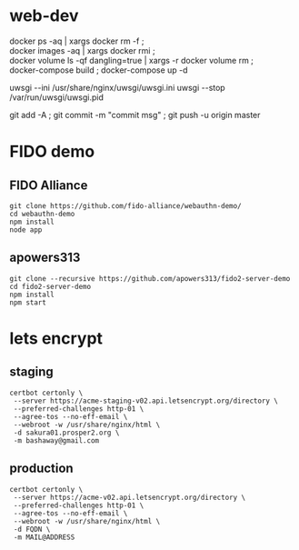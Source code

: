 # web-dev

docker ps -aq | xargs docker rm -f ; \
docker images -aq | xargs docker rmi ;\
docker volume ls -qf dangling=true | xargs -r docker volume rm ; \
docker-compose build ; docker-compose up -d


uwsgi --ini /usr/share/nginx/uwsgi/uwsgi.ini
uwsgi --stop /var/run/uwsgi/uwsgi.pid

git add -A ; git commit -m "commit msg" ;  git push -u origin master

# FIDO demo

## FIDO Alliance
```
git clone https://github.com/fido-alliance/webauthn-demo/
cd webauthn-demo
npm install
node app
```



## apowers313
```
git clone --recursive https://github.com/apowers313/fido2-server-demo
cd fido2-server-demo
npm install
npm start
```



# lets encrypt

## staging

```
certbot certonly \
 --server https://acme-staging-v02.api.letsencrypt.org/directory \
 --preferred-challenges http-01 \
 --agree-tos --no-eff-email \
 --webroot -w /usr/share/nginx/html \
 -d sakura01.prosper2.org \
 -m bashaway@gmail.com
```

## production

```
certbot certonly \
 --server https://acme-v02.api.letsencrypt.org/directory \
 --preferred-challenges http-01 \
 --agree-tos --no-eff-email \
 --webroot -w /usr/share/nginx/html \
 -d FQDN \
 -m MAIL@ADDRESS
```

